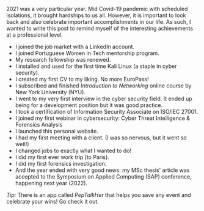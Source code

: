 2021 was a very particular year. Mid Covid-19 pandemic with scheduled isolations, it brought hardships to us all. However, it is important to look back and also celebrate important accomplishments in our life. As such, I wanted to write this post to remind myself of the interesting achievements at a professional level.

* I joined the job market with a LinkedIn account.
* I joined Portuguese Women in Tech mentorship program.
* My research fellowship was renewed.
* I installed and used for the first time Kali Linux (a staple in cyber security).
* I created my first CV to my liking. No more EuroPass!
* I subscribed and finished *Introduction to Networking* online course by New York University (NYU).
* I went to my very first interview in the cyber security field. It ended up being for a development position but it was good practice. 
* I took a certification of Information Security Associate on ISO/IEC 27001.
* I joined my first webinar in cybersecurity: Cyber Threat Intelligence & Forensics Analysis
* I launched this personal website.
* I had my first meeting with a client. (I was so nervous, but it went so well!)
* I changed jobs to exactly what I wanted to do!
* I did my first ever work trip (to Paris).
* I did my first forensics investigation.
* And the year ended with very good news: my MSc thesis' article was accepted to the Symposium on Applied Computing (SAP) conference, happening next year (2022).



*Tip:* There is an app called *PepTalkHer* that helps you save any event and celebrate your wins! Go check it out.


